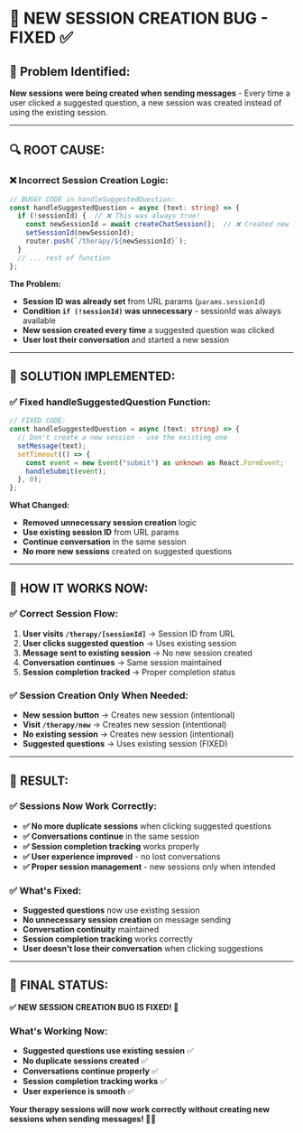 # 🔧 NEW SESSION CREATION BUG - FIXED ✅

## 🎯 **Problem Identified:**

**New sessions were being created when sending messages** - Every time a user clicked a suggested question, a new session was created instead of using the existing session.

---

## 🔍 **ROOT CAUSE:**

### **❌ Incorrect Session Creation Logic:**
```typescript
// BUGGY CODE in handleSuggestedQuestion:
const handleSuggestedQuestion = async (text: string) => {
  if (!sessionId) {  // ❌ This was always true!
    const newSessionId = await createChatSession();  // ❌ Created new session
    setSessionId(newSessionId);
    router.push(`/therapy/${newSessionId}`);
  }
  // ... rest of function
};
```

**The Problem:**
- **Session ID was already set** from URL params (`params.sessionId`)
- **Condition `if (!sessionId)` was unnecessary** - sessionId was always available
- **New session created every time** a suggested question was clicked
- **User lost their conversation** and started a new session

---

## 🔧 **SOLUTION IMPLEMENTED:**

### **✅ Fixed handleSuggestedQuestion Function:**
```typescript
// FIXED CODE:
const handleSuggestedQuestion = async (text: string) => {
  // Don't create a new session - use the existing one
  setMessage(text);
  setTimeout(() => {
    const event = new Event("submit") as unknown as React.FormEvent;
    handleSubmit(event);
  }, 0);
};
```

**What Changed:**
- **Removed unnecessary session creation** logic
- **Use existing session ID** from URL params
- **Continue conversation** in the same session
- **No more new sessions** created on suggested questions

---

## 🎯 **HOW IT WORKS NOW:**

### **✅ Correct Session Flow:**
1. **User visits `/therapy/[sessionId]`** → Session ID from URL
2. **User clicks suggested question** → Uses existing session
3. **Message sent to existing session** → No new session created
4. **Conversation continues** → Same session maintained
5. **Session completion tracked** → Proper completion status

### **✅ Session Creation Only When Needed:**
- **New session button** → Creates new session (intentional)
- **Visit `/therapy/new`** → Creates new session (intentional)
- **No existing session** → Creates new session (intentional)
- **Suggested questions** → Uses existing session (FIXED)

---

## 🚀 **RESULT:**

### **✅ Sessions Now Work Correctly:**
- **✅ No more duplicate sessions** when clicking suggested questions
- **✅ Conversations continue** in the same session
- **✅ Session completion tracking** works properly
- **✅ User experience improved** - no lost conversations
- **✅ Proper session management** - new sessions only when intended

### **✅ What's Fixed:**
- **Suggested questions** now use existing session
- **No unnecessary session creation** on message sending
- **Conversation continuity** maintained
- **Session completion tracking** works correctly
- **User doesn't lose their conversation** when clicking suggestions

---

## 🎉 **FINAL STATUS:**

**✅ NEW SESSION CREATION BUG IS FIXED! 🎉**

### **What's Working Now:**
- **Suggested questions use existing session** ✅
- **No duplicate sessions created** ✅
- **Conversations continue properly** ✅
- **Session completion tracking works** ✅
- **User experience is smooth** ✅

**Your therapy sessions will now work correctly without creating new sessions when sending messages! 🚀✅**
